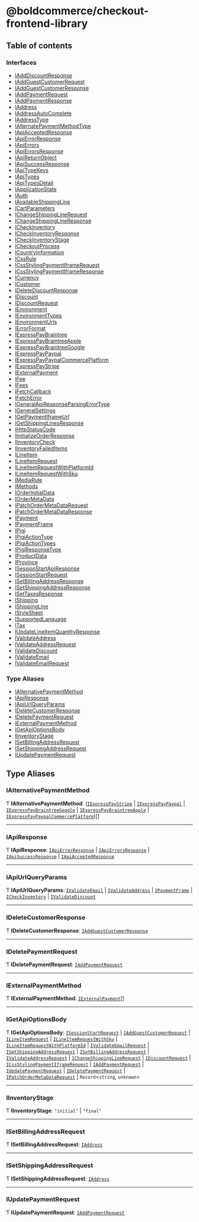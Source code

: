 # @boldcommerce/checkout-frontend-library

## Table of contents

### Interfaces

- [IAddDiscountResponse](interfaces/IAddDiscountResponse.md)
- [IAddGuestCustomerRequest](interfaces/IAddGuestCustomerRequest.md)
- [IAddGuestCustomerResponse](interfaces/IAddGuestCustomerResponse.md)
- [IAddPaymentRequest](interfaces/IAddPaymentRequest.md)
- [IAddPaymentResponse](interfaces/IAddPaymentResponse.md)
- [IAddress](interfaces/IAddress.md)
- [IAddressAutoComplete](interfaces/IAddressAutoComplete.md)
- [IAddressType](interfaces/IAddressType.md)
- [IAlternatePaymentMethodType](interfaces/IAlternatePaymentMethodType.md)
- [IApiAcceptedResponse](interfaces/IApiAcceptedResponse.md)
- [IApiErrorResponse](interfaces/IApiErrorResponse.md)
- [IApiErrors](interfaces/IApiErrors.md)
- [IApiErrorsResponse](interfaces/IApiErrorsResponse.md)
- [IApiReturnObject](interfaces/IApiReturnObject.md)
- [IApiSuccessResponse](interfaces/IApiSuccessResponse.md)
- [IApiTypeKeys](interfaces/IApiTypeKeys.md)
- [IApiTypes](interfaces/IApiTypes.md)
- [IApiTypesDetail](interfaces/IApiTypesDetail.md)
- [IApplicationState](interfaces/IApplicationState.md)
- [IAuth](interfaces/IAuth.md)
- [IAvailableShippingLine](interfaces/IAvailableShippingLine.md)
- [ICartParameters](interfaces/ICartParameters.md)
- [IChangeShippingLineRequest](interfaces/IChangeShippingLineRequest.md)
- [IChangeShippingLineResponse](interfaces/IChangeShippingLineResponse.md)
- [ICheckInventory](interfaces/ICheckInventory.md)
- [ICheckInventoryResponse](interfaces/ICheckInventoryResponse.md)
- [ICheckInventoryStage](interfaces/ICheckInventoryStage.md)
- [ICheckoutProcess](interfaces/ICheckoutProcess.md)
- [ICountryInformation](interfaces/ICountryInformation.md)
- [ICssRule](interfaces/ICssRule.md)
- [ICssStylingPaymentIframeRequest](interfaces/ICssStylingPaymentIframeRequest.md)
- [ICssStylingPaymentIframeResponse](interfaces/ICssStylingPaymentIframeResponse.md)
- [ICurrency](interfaces/ICurrency.md)
- [ICustomer](interfaces/ICustomer.md)
- [IDeleteDiscountResponse](interfaces/IDeleteDiscountResponse.md)
- [IDiscount](interfaces/IDiscount.md)
- [IDiscountRequest](interfaces/IDiscountRequest.md)
- [IEnvironment](interfaces/IEnvironment.md)
- [IEnvironmentTypes](interfaces/IEnvironmentTypes.md)
- [IEnvironmentUrls](interfaces/IEnvironmentUrls.md)
- [IErrorFormat](interfaces/IErrorFormat.md)
- [IExpressPayBraintree](interfaces/IExpressPayBraintree.md)
- [IExpressPayBraintreeApple](interfaces/IExpressPayBraintreeApple.md)
- [IExpressPayBraintreeGoogle](interfaces/IExpressPayBraintreeGoogle.md)
- [IExpressPayPaypal](interfaces/IExpressPayPaypal.md)
- [IExpressPayPaypalCommercePlatform](interfaces/IExpressPayPaypalCommercePlatform.md)
- [IExpressPayStripe](interfaces/IExpressPayStripe.md)
- [IExternalPayment](interfaces/IExternalPayment.md)
- [IFee](interfaces/IFee.md)
- [IFees](interfaces/IFees.md)
- [IFetchCallback](interfaces/IFetchCallback.md)
- [IFetchError](interfaces/IFetchError.md)
- [IGeneralApiResponseParsingErrorType](interfaces/IGeneralApiResponseParsingErrorType.md)
- [IGeneralSettings](interfaces/IGeneralSettings.md)
- [IGetPaymentIframeUrl](interfaces/IGetPaymentIframeUrl.md)
- [IGetShippingLinesResponse](interfaces/IGetShippingLinesResponse.md)
- [IHttpStatusCode](interfaces/IHttpStatusCode.md)
- [IInitializeOrderResponse](interfaces/IInitializeOrderResponse.md)
- [IInventoryCheck](interfaces/IInventoryCheck.md)
- [IInventoryFailedItems](interfaces/IInventoryFailedItems.md)
- [ILineItem](interfaces/ILineItem.md)
- [ILineItemRequest](interfaces/ILineItemRequest.md)
- [ILineItemRequestWithPlatformId](interfaces/ILineItemRequestWithPlatformId.md)
- [ILineItemRequestWithSku](interfaces/ILineItemRequestWithSku.md)
- [IMediaRule](interfaces/IMediaRule.md)
- [IMethods](interfaces/IMethods.md)
- [IOrderInitialData](interfaces/IOrderInitialData.md)
- [IOrderMetaData](interfaces/IOrderMetaData.md)
- [IPatchOrderMetaDataRequest](interfaces/IPatchOrderMetaDataRequest.md)
- [IPatchOrderMetaDataResponse](interfaces/IPatchOrderMetaDataResponse.md)
- [IPayment](interfaces/IPayment.md)
- [IPaymentFrame](interfaces/IPaymentFrame.md)
- [IPigi](interfaces/IPigi.md)
- [IPigiActionType](interfaces/IPigiActionType.md)
- [IPigiActionTypes](interfaces/IPigiActionTypes.md)
- [IPigiResponseType](interfaces/IPigiResponseType.md)
- [IProductData](interfaces/IProductData.md)
- [IProvince](interfaces/IProvince.md)
- [ISessionStartApiResponse](interfaces/ISessionStartApiResponse.md)
- [ISessionStartRequest](interfaces/ISessionStartRequest.md)
- [ISetBillingAddressResponse](interfaces/ISetBillingAddressResponse.md)
- [ISetShippingAddressResponse](interfaces/ISetShippingAddressResponse.md)
- [ISetTaxesResponse](interfaces/ISetTaxesResponse.md)
- [IShipping](interfaces/IShipping.md)
- [IShippingLine](interfaces/IShippingLine.md)
- [IStyleSheet](interfaces/IStyleSheet.md)
- [ISupportedLanguage](interfaces/ISupportedLanguage.md)
- [ITax](interfaces/ITax.md)
- [IUpdateLineItemQuantityResponse](interfaces/IUpdateLineItemQuantityResponse.md)
- [IValidateAddress](interfaces/IValidateAddress.md)
- [IValidateAddressRequest](interfaces/IValidateAddressRequest.md)
- [IValidateDiscount](interfaces/IValidateDiscount.md)
- [IValidateEmail](interfaces/IValidateEmail.md)
- [IValidateEmailRequest](interfaces/IValidateEmailRequest.md)

### Type Aliases

- [IAlternativePaymentMethod](modules.md#ialternativepaymentmethod)
- [IApiResponse](modules.md#iapiresponse)
- [IApiUrlQueryParams](modules.md#iapiurlqueryparams)
- [IDeleteCustomerResponse](modules.md#ideletecustomerresponse)
- [IDeletePaymentRequest](modules.md#ideletepaymentrequest)
- [IExternalPaymentMethod](modules.md#iexternalpaymentmethod)
- [IGetApiOptionsBody](modules.md#igetapioptionsbody)
- [IInventoryStage](modules.md#iinventorystage)
- [ISetBillingAddressRequest](modules.md#isetbillingaddressrequest)
- [ISetShippingAddressRequest](modules.md#isetshippingaddressrequest)
- [IUpdatePaymentRequest](modules.md#iupdatepaymentrequest)

## Type Aliases

### IAlternativePaymentMethod

Ƭ **IAlternativePaymentMethod**: ([`IExpressPayStripe`](interfaces/IExpressPayStripe.md) \| [`IExpressPayPaypal`](interfaces/IExpressPayPaypal.md) \| [`IExpressPayBraintreeGoogle`](interfaces/IExpressPayBraintreeGoogle.md) \| [`IExpressPayBraintreeApple`](interfaces/IExpressPayBraintreeApple.md) \| [`IExpressPayPaypalCommercePlatform`](interfaces/IExpressPayPaypalCommercePlatform.md))[]

___

### IApiResponse

Ƭ **IApiResponse**: [`IApiErrorResponse`](interfaces/IApiErrorResponse.md) \| [`IApiErrorsResponse`](interfaces/IApiErrorsResponse.md) \| [`IApiSuccessResponse`](interfaces/IApiSuccessResponse.md) \| [`IApiAcceptedResponse`](interfaces/IApiAcceptedResponse.md)

___

### IApiUrlQueryParams

Ƭ **IApiUrlQueryParams**: [`IValidateEmail`](interfaces/IValidateEmail.md) \| [`IValidateAddress`](interfaces/IValidateAddress.md) \| [`IPaymentFrame`](interfaces/IPaymentFrame.md) \| [`ICheckInventory`](interfaces/ICheckInventory.md) \| [`IValidateDiscount`](interfaces/IValidateDiscount.md)

___

### IDeleteCustomerResponse

Ƭ **IDeleteCustomerResponse**: [`IAddGuestCustomerResponse`](interfaces/IAddGuestCustomerResponse.md)

___

### IDeletePaymentRequest

Ƭ **IDeletePaymentRequest**: [`IAddPaymentRequest`](interfaces/IAddPaymentRequest.md)

___

### IExternalPaymentMethod

Ƭ **IExternalPaymentMethod**: [`IExternalPayment`](interfaces/IExternalPayment.md)[]

___

### IGetApiOptionsBody

Ƭ **IGetApiOptionsBody**: [`ISessionStartRequest`](interfaces/ISessionStartRequest.md) \| [`IAddGuestCustomerRequest`](interfaces/IAddGuestCustomerRequest.md) \| [`ILineItemRequest`](interfaces/ILineItemRequest.md) \| [`ILineItemRequestWithSku`](interfaces/ILineItemRequestWithSku.md) \| [`ILineItemRequestWithPlatformId`](interfaces/ILineItemRequestWithPlatformId.md) \| [`IValidateEmailRequest`](interfaces/IValidateEmailRequest.md) \| [`ISetShippingAddressRequest`](modules.md#isetshippingaddressrequest) \| [`ISetBillingAddressRequest`](modules.md#isetbillingaddressrequest) \| [`IValidateAddressRequest`](interfaces/IValidateAddressRequest.md) \| [`IChangeShippingLineRequest`](interfaces/IChangeShippingLineRequest.md) \| [`IDiscountRequest`](interfaces/IDiscountRequest.md) \| [`ICssStylingPaymentIframeRequest`](interfaces/ICssStylingPaymentIframeRequest.md) \| [`IAddPaymentRequest`](interfaces/IAddPaymentRequest.md) \| [`IUpdatePaymentRequest`](modules.md#iupdatepaymentrequest) \| [`IDeletePaymentRequest`](modules.md#ideletepaymentrequest) \| [`IPatchOrderMetaDataRequest`](interfaces/IPatchOrderMetaDataRequest.md) \| `Record`<`string`, `unknown`\>

___

### IInventoryStage

Ƭ **IInventoryStage**: ``"initial"`` \| ``"final"``

___

### ISetBillingAddressRequest

Ƭ **ISetBillingAddressRequest**: [`IAddress`](interfaces/IAddress.md)

___

### ISetShippingAddressRequest

Ƭ **ISetShippingAddressRequest**: [`IAddress`](interfaces/IAddress.md)

___

### IUpdatePaymentRequest

Ƭ **IUpdatePaymentRequest**: [`IAddPaymentRequest`](interfaces/IAddPaymentRequest.md)
